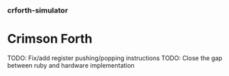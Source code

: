 ### crforth-simulator
# Crimson Forth

TODO: Fix/add register pushing/popping instructions
TODO: Close the gap between ruby and hardware implementation